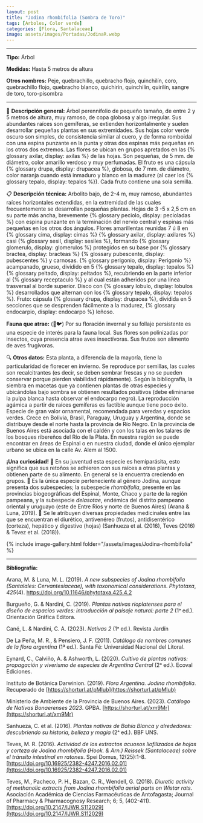```yaml
---
layout: post
title: "Jodina rhombifolia (Sombra de Toro)"
tags: [Arboles, Color verde]
categories: [Flora, Santalaceae]
image: assets/images/Portadas/JodinaR.webp
---
```


***

**Tipo:** Árbol

**Medidas:** Hasta 5 metros de altura

**Otros nombres:** Peje, quebrachillo, quebracho flojo, quinchilín, coro, quebrachillo flojo, quebracho blanco, quichirín, quinchilín, quirilín, sangre de toro, toro-pisombra

***

🌱 **Descripción general:** Árbol perennifolio de pequeño tamaño, de entre 2 y 5 metros de altura, muy ramoso, de copa globosa y algo irregular. Sus abundantes raíces son gemíferas, se extienden horizontalmente y suelen desarrollar pequeñas plantas en sus extremidades. Sus hojas color verde oscuro son simples, de consistencia similar al cuero, y de forma romboidal con una espina punzante en la punta y otras dos espinas más pequeñas en los otros dos extremos. Las flores se ubican en grupos apretados en las {% glossary axilar, display: axilas %} de las hojas. Son pequeñas, de 5 mm. de diámetro, color amarillo verdoso y muy perfumadas. El fruto es una cápsula {% glossary drupa, display: drupacea %}, globosa, de 7 mm. de diámetro, color naranja cuando está inmaduro y blanco en la madurez (al caer los {% glossary tepalo, display: tepalos %}). Cada fruto contiene una sola semilla.

📋 **Descripción técnica:** Arbolito bajo, de 2-4 m, muy ramoso, abundantes raíces horizontales extendidas, en la extremidad de las cuales frecuentemente se desarrollan pequeñas plantas. Hojas de 3 -5 x 2,5 cm en su parte más ancha, brevemente {% glossary peciolo, display: pecioladas %} con espina punzante en la terminación del nervio central y espinas más pequeñas en los otros dos ángulos. Flores amarillentas reunidas 7 ú 8 en {% glossary cima, display: cimas %} {% glossary axilar, display: axilares %} casi {% glossary sesil, display: sesiles %}, formando {% glossary glomerulo, display: glomerulos %} protegidos en su base por {% glossary bractea, display: bracteas %} {% glossary pubescente, display: pubescentes %} y carnosas. {% glossary perigonio, display: Perigonio %} acampanado, grueso, dividido en 5 {% glossary tepalo, display: tepalos %} {% glossary peltado, display: peltados %}, recubriendo en la parte inferior al {% glossary receptaculo %} y al cual están adheridos por una línea trasversal al borde superior. Disco con {% glossary lobulo, display: lobulos %} desarrollados que alternan con los {% glossary tepalo, display: tepalos %}. Fruto: cápsula {% glossary drupa, display: drupacea %}, dividida en 5 secciones que se desprenden fácilmente a la madurez, {% glossary endocarpio, display: endocarpo %} leñoso.

**Fauna que atrae:** (🐝🐦) Por su floración invernal y su follaje persistente es una especie de interés para la fauna local. Sus flores son polinizadas por insectos, cuya presencia atrae aves insectívoras. Sus frutos son alimento de aves frugívoras.

🔍 **Otros datos:** Esta planta, a diferencia de la mayoría, tiene la particularidad de florecer en invierno. Se reproduce por semillas, las cuales son recalcitrantes (es decir, se deben sembrar frescas y no se pueden conservar porque pierden viabilidad rápidamente). Según la bibliografía, la siembra en macetas que ya contienen plantas de otras especies y ubicándolas bajo sombra se obtienen resultados positivos (debe eliminarse la pulpa blanca hasta observar el endocarpo negro). La reproducción agámica a partir de raíces gemíferas es factible aunque tiene poco éxito. Especie de gran valor ornamental, recomendada para veredas y espacios verdes. Crece en Bolivia, Brasil, Paraguay, Uruguay y Argentina, donde se distribuye desde el norte hasta la provincia de Río Negro. En la provincia de Buenos Aires está asociada con el caldén y con los talas en los talares de los bosques ribereños del Río de la Plata. En nuestra región se puede encontrar en áreas de Espinal o en nuestra ciudad, donde el único ejemplar urbano se ubica en la calle Av. Alem al 1500.

**¡Una curiosidad!** 👀 En su juventud esta especie es hemiparásita, esto significa que sus retoños se adhieren con sus raíces a otras plantas y obtienen parte de su alimento. En general se la encuentra creciendo en grupos.
👀 Es la única especie perteneciente al género Jodina, aunque presenta dos subespecies; la subespecie *rhombifolia*, presente en las provincias biogeográficas del Espinal, Monte, Chaco y parte de la región pampeana, y la subespecie *delasotae*, endémica del distrito pampeano oriental y uruguayo (este de Entre Ríos y norte de Buenos Aires) (Arana & Luna, 2019).
👀 Se le atribuyen diversas propiedades medicinales entre las que se encuentran el diurético, antivenéreo (frutos), antidisentérico (corteza), hepático y digestivo (hojas) (Sanhueza et al. (2016), Teves (2016) & Tevez et al. (2018)).

 {% include image-gallery.html folder="/assets/images/Jodina-rhombifolia" %}

***

**Bibliografía:**

Arana, M. & Luna, M. L. (2019). *A new subspecies of Jodina rhombifolia (Santalales: Cervantesiaceae), with taxonomical considerations*. *Phytotaxa*, *425*(4).
https://doi.org/10.11646/phytotaxa.425.4.2

Burgueño, G. & Nardini, C. (2019). *Plantas nativas rioplatenses para el diseño de espacios verdes: introducción al paisaje natural: parte 2* (1ᵃ ed.). Orientación Gráfica Editora.

Cané, L. & Nardini, C. A. (2023). *Nativas 2* (1ᵃ ed.). Revista Jardín

De La Peña, M. R., & Pensiero, J. F. (2011). *Catálogo de nombres comunes de la flora argentina* (1ª ed.). Santa Fé: Universidad Nacional del Litoral.

Eynard, C., Calviño, A. & Ashworth, L. (2020). *Cultivo de plantas nativas: propagación y viverismo de especies de Argentina Central* (2ᵃ ed.). Ecoval Ediciones.

Instituto de Botánica Darwinion. (2019). *Flora Argentina. Jodina rhombifolia*. Recuperado de [https://shorturl.at/pMIub](https://shorturl.at/pMIub)

Ministerio de Ambiente de la Provincia de Buenos Aires. (2023). *Catálogo de Nativas Bonaerenses 2023*. GPBA. [https://shorturl.at/xm9Mr](https://shorturl.at/xm9Mr)

Sanhueza, C. et al. (2016). *Plantas nativas de Bahía Blanca y alrededores: descubriendo su historia, belleza y magia* (2ᵃ ed.). BBF UNS.

Teves, M. R. (2016). *Actividad de los extractos acuosos liofilizados de hojas y corteza de Jodina rhombifolia (Hook. & Arn.) Reissek (Santalaceae) sobre el tránsito intestinal en ratones*. Spei Domus, 12(25):1-8.
[https://doi.org/10.16925/2382-4247.2016.02.01](https://doi.org/10.16925/2382-4247.2016.02.01)

Teves, M., Pacheco, P. H., Bazan, C. R., Wendell, G. (2018). *Diuretic activity of methanolic extracts from Jodina rhombifolia aerial parts on Wistar rats*. Asociación Académica de Ciencias Farmacéuticas de Antofagasta; Journal of Pharmacy & Pharmacognosy Research; 6; 5, (402-411). 
[https://doi.org/10.2147/IJWR.S112029](https://doi.org/10.2147/IJWR.S112029)